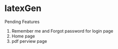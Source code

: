 # latexGen
Pending Features
1. Remember me and Forgot password for login page
2. Home page 
3. pdf perview page
